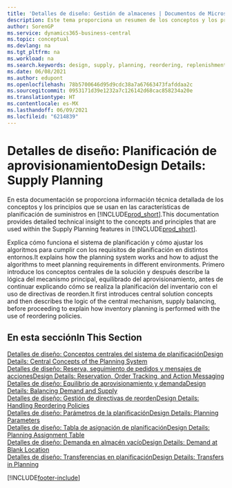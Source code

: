 ```yaml
---
title: 'Detalles de diseño: Gestión de almacenes | Documentos de Microsoft'
description: Este tema proporciona un resumen de los conceptos y los principios que se usan en las características de planificación de suministros en Business Central.
author: SorenGP
ms.service: dynamics365-business-central
ms.topic: conceptual
ms.devlang: na
ms.tgt_pltfrm: na
ms.workload: na
ms.search.keywords: design, supply, planning, reordering, replenishment
ms.date: 06/08/2021
ms.author: edupont
ms.openlocfilehash: 78b5700646d95d9cdc38a7a67663473fafddaa2c
ms.sourcegitcommit: 0953171d39e1232a7c126142d68cac858234a20e
ms.translationtype: HT
ms.contentlocale: es-MX
ms.lasthandoff: 06/09/2021
ms.locfileid: "6214839"
---
```

# <a name="design-details-supply-planning"></a><span data-ttu-id="aa7e3-103">Detalles de diseño: Planificación de aprovisionamiento</span><span class="sxs-lookup"><span data-stu-id="aa7e3-103">Design Details: Supply Planning</span></span>
<span data-ttu-id="aa7e3-104">En esta documentación se proporciona información técnica detallada de los conceptos y los principios que se usan en las características de planificación de suministros en [!INCLUDE[prod_short](includes/prod_short.md)].</span><span class="sxs-lookup"><span data-stu-id="aa7e3-104">This documentation provides detailed technical insight to the concepts and principles that are used within the Supply Planning features in [!INCLUDE[prod_short](includes/prod_short.md)].</span></span>  

<span data-ttu-id="aa7e3-105">Explica cómo funciona el sistema de planificación y cómo ajustar los algoritmos para cumplir con los requisitos de planificación en distintos entornos.</span><span class="sxs-lookup"><span data-stu-id="aa7e3-105">It explains how the planning system works and how to adjust the algorithms to meet planning requirements in different environments.</span></span> <span data-ttu-id="aa7e3-106">Primero introduce los conceptos centrales de la solución y después describe la lógica del mecanismo principal, equilibrado del aprovisionamiento, antes de continuar explicando cómo se realiza la planificación del inventario con el uso de directivas de reorden.</span><span class="sxs-lookup"><span data-stu-id="aa7e3-106">It first introduces central solution concepts and then describes the logic of the central mechanism, supply balancing, before proceeding to explain how inventory planning is performed with the use of reordering policies.</span></span>  

## <a name="in-this-section"></a><span data-ttu-id="aa7e3-107">En esta sección</span><span class="sxs-lookup"><span data-stu-id="aa7e3-107">In This Section</span></span>  
[<span data-ttu-id="aa7e3-108">Detalles de diseño: Conceptos centrales del sistema de planificación</span><span class="sxs-lookup"><span data-stu-id="aa7e3-108">Design Details: Central Concepts of the Planning System</span></span>](design-details-central-concepts-of-the-planning-system.md)  
[<span data-ttu-id="aa7e3-109">Detalles de diseño: Reserva, seguimiento de pedidos y mensajes de acciones</span><span class="sxs-lookup"><span data-stu-id="aa7e3-109">Design Details: Reservation, Order Tracking, and Action Messaging</span></span>](design-details-reservation-order-tracking-and-action-messaging.md)  
[<span data-ttu-id="aa7e3-110">Detalles de diseño: Equilibrio de aprovisionamiento y demanda</span><span class="sxs-lookup"><span data-stu-id="aa7e3-110">Design Details: Balancing Demand and Supply</span></span>](design-details-balancing-demand-and-supply.md)  
[<span data-ttu-id="aa7e3-111">Detalles de diseño: Gestión de directivas de reorden</span><span class="sxs-lookup"><span data-stu-id="aa7e3-111">Design Details: Handling Reordering Policies</span></span>](design-details-handling-reordering-policies.md)  
[<span data-ttu-id="aa7e3-112">Detalles de diseño: Parámetros de la planificación</span><span class="sxs-lookup"><span data-stu-id="aa7e3-112">Design Details: Planning Parameters</span></span>](design-details-planning-parameters.md)  
[<span data-ttu-id="aa7e3-113">Detalles de diseño: Tabla de asignación de planificación</span><span class="sxs-lookup"><span data-stu-id="aa7e3-113">Design Details: Planning Assignment Table</span></span>](design-details-planning-assignment-table.md)  
[<span data-ttu-id="aa7e3-114">Detalles de diseño: Demanda en almacén vacío</span><span class="sxs-lookup"><span data-stu-id="aa7e3-114">Design Details: Demand at Blank Location</span></span>](design-details-demand-at-blank-location.md)  
[<span data-ttu-id="aa7e3-115">Detalles de diseño: Transferencias en planificación</span><span class="sxs-lookup"><span data-stu-id="aa7e3-115">Design Details: Transfers in Planning</span></span>](design-details-transfers-in-planning.md)


[!INCLUDE[footer-include](includes/footer-banner.md)]